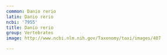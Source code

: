 ```yaml
---
common: Danio rerio
latin: Danio rerio
ncbi: '7955'
title: Danio rerio
group: Vertebrates
image: http://www.ncbi.nlm.nih.gov/Taxonomy/taxi/images/407

---
```

